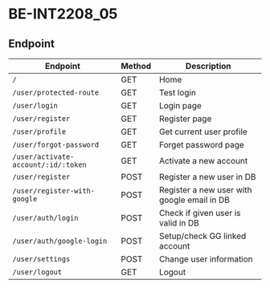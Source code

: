 # BE-INT2208_05

## Endpoint

| Endpoint                  | Method | Description                        |
| ------------------------- | ------ | ---------------------------------- |
| `/`                       | GET    | Home                               |
| `/user/protected-route`   | GET    | Test login                         |
| `/user/login`             | GET    | Login page                         |
| `/user/register`          | GET    | Register page                      |
| `/user/profile`           | GET    | Get current user profile           |
| `/user/forgot-password`   | GET    | Forget password page               |
| `/user/activate-account/:id/:token`| GET | Activate a new account 	  |
| `/user/register`          | POST   | Register a new user in DB          |
| `/user/register-with-google`| POST | Register a new user with google email in DB|
| `/user/auth/login`        | POST   | Check if given user is valid in DB |
| `/user/auth/google-login` | POST   | Setup/check GG linked account      |
| `/user/settings`          | POST   | Change user information            |
| `/user/logout`            | GET    | Logout                             |
